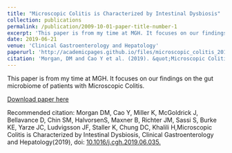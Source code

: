 ```yaml
---
title: "Microscopic Colitis is Characterized by Intestinal Dysbiosis"
collection: publications
permalink: /publication/2009-10-01-paper-title-number-1
excerpt: 'This paper is from my time at MGH. It focuses on our findings on the gut microbiome of patients with Microscopic Colitis.'
date: 2019-06-21
venue: 'Clinical Gastroenterology and Hepatology'
paperurl: 'http://academicpages.github.io/files/microscopic_colitis_2019.pdf'
citation: 'Morgan, DM and Cao Y et al. (2019). &quot;Microscopic Colitis is Characterized by Intestinal Dysbiosis&quot; <i>Clinical Gastroenterology and Hepatology</i>.'
---
```

This paper is from my time at MGH. It focuses on our findings on the gut microbiome of patients with Microscopic Colitis.

[Download paper here](http://academicpages.github.io/files/microscopic_colitis_2019.pdf)

Recommended citation: Morgan DM, Cao Y, Miller K, McGoldrick J, Bellavance D, Chin SM, HalvorsenS, Maxner B, Richter JM, Sassi S, Burke KE, Yarze JC, Ludvigsson JF, Staller K, Chung DC, Khalili H,Microscopic Colitis is Characterized by Intestinal Dysbiosis, Clinical Gastroenterology and Hepatology(2019), doi: [10.1016/j.cgh.2019.06.035.](https://doi.org/10.1016/j.cgh.2019.06.035.) 

